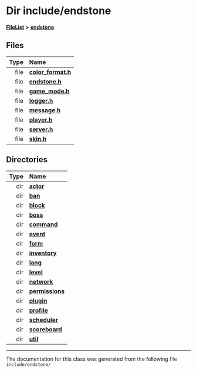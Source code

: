 

# Dir include/endstone



[**FileList**](files.md) **>** [**endstone**](dir_6cf277b678674f97c7a2b6b3b2447b33.md)












## Files

| Type | Name |
| ---: | :--- |
| file | [**color\_format.h**](color__format_8h.md) <br> |
| file | [**endstone.h**](endstone_8h.md) <br> |
| file | [**game\_mode.h**](game__mode_8h.md) <br> |
| file | [**logger.h**](logger_8h.md) <br> |
| file | [**message.h**](message_8h.md) <br> |
| file | [**player.h**](player_8h.md) <br> |
| file | [**server.h**](server_8h.md) <br> |
| file | [**skin.h**](skin_8h.md) <br> |


## Directories

| Type | Name |
| ---: | :--- |
| dir | [**actor**](dir_dd7779a583e02d88c9a89a2c881c3946.md) <br> |
| dir | [**ban**](dir_f1b1f2e9abb31749ef58cd98f22bcd78.md) <br> |
| dir | [**block**](dir_faca67fc60a7463eb1bd30eabe023cf1.md) <br> |
| dir | [**boss**](dir_d0a7fd8d5b72659767e2a2651b1ff51c.md) <br> |
| dir | [**command**](dir_5c7b2dbfabcd1115569d1e20a260545c.md) <br> |
| dir | [**event**](dir_f1d783c0ad83ee143d16e768ebca51c8.md) <br> |
| dir | [**form**](dir_0fd3b458603af3963ebb9c312a9238ec.md) <br> |
| dir | [**inventory**](dir_d1e84b530b14f41e8b6f5ec1b5dee76c.md) <br> |
| dir | [**lang**](dir_cd2600a5c389b96acc106cf97f774d1c.md) <br> |
| dir | [**level**](dir_8e239ca1e5fd0d936d66a30330d3a329.md) <br> |
| dir | [**network**](dir_5fb49eba5df98b849987b1937230be97.md) <br> |
| dir | [**permissions**](dir_33a21cc2f228e5ad6b7d1bc8d0d1e9bc.md) <br> |
| dir | [**plugin**](dir_53ee43673b2467e53c4cb8c30a2e7d89.md) <br> |
| dir | [**profile**](dir_69aa83db54d47362b78b719d1ebae01d.md) <br> |
| dir | [**scheduler**](dir_3a50fadda3c7cdc27c965a478a3f7d27.md) <br> |
| dir | [**scoreboard**](dir_19c52f9ea81a2cf7449c80dcee80d6f0.md) <br> |
| dir | [**util**](dir_89b85071337bf933dea6c29b4c6a4410.md) <br> |

























































------------------------------
The documentation for this class was generated from the following file `include/endstone/`

